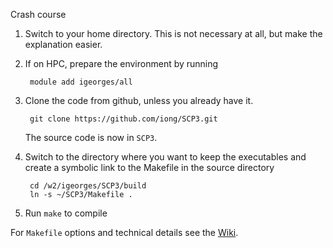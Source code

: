 Crash course

1. Switch to your home directory. This is not necessary at all, but make the
   explanation easier.

2. If on HPC, prepare the environment by running

        module add igeorges/all

3. Clone the code from github, unless you already have it.

        git clone https://github.com/iong/SCP3.git

   The source code is now in `SCP3`.

3. Switch to the directory where you want to keep the executables and create a
   symbolic link to the Makefile in the source directory

        cd /w2/igeorges/SCP3/build
        ln -s ~/SCP3/Makefile .

4. Run `make` to compile

For `Makefile` options and technical details see the [Wiki](https://github.com/iong/SCP3/wiki).

